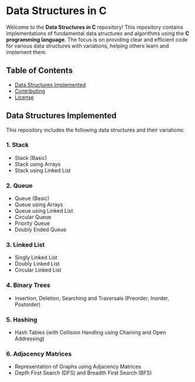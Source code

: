 # Data Structures in C

Welcome to the **Data Structures in C** repository! This repository contains implementations of fundamental data structures and algorithms using the **C programming language**. The focus is on providing clear and efficient code for various data structures with variations, helping others learn and implement them.

## Table of Contents

- [Data Structures Implemented](#data-structures-implemented)
- [Contributing](#contributing)
- [License](#license)

## Data Structures Implemented

This repository includes the following data structures and their variations:

### 1. **Stack**
   - Stack (Basic)
   - Stack using Arrays
   - Stack using Linked List

### 2. **Queue**
   - Queue (Basic)
   - Queue using Arrays
   - Queue using Linked List
   - Circular Queue
   - Priority Queue
   - Doubly Ended Queue

### 3. **Linked List**
   - Singly Linked List
   - Doubly Linked List
   - Circular Linked List

### 4. **Binary Trees**
   - Insertion, Deletion, Searching and Traversals (Preorder, Inorder, Postorder)

### 5. **Hashing**
   - Hash Tables (with Collision Handling using Chaining and Open Addressing)

### 6. **Adjacency Matrices**
   - Representation of Graphs using Adjacency Matrices
   - Depth First Search (DFS) and Breadth First Search (BFS)
